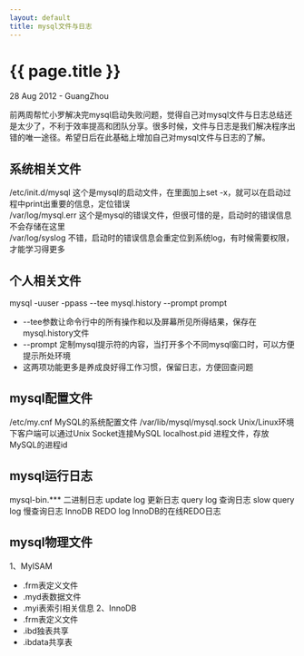 ```yaml
---
layout: default
title: mysql文件与日志
---
```


 {{ page.title }}
================
<p class="meta">28 Aug 2012 - GuangZhou</p>

   前两周帮忙小罗解决完mysql启动失败问题，觉得自己对mysql文件与日志总结还是太少了，不利于效率提高和团队分享。很多时候，文件与日志是我们解决程序出错的唯一途径。希望日后在此基础上增加自己对mysql文件与日志的了解。  


系统相关文件  
-----------------------  
/etc/init.d/mysql   这个是mysql的启动文件，在里面加上set -x，就可以在启动过程中print出重要的信息，定位错误  
/var/log/mysql.err  这个是mysql的错误文件，但很可惜的是，启动时的错误信息不会存储在这里  
/var/log/syslog   不错，启动时的错误信息会重定位到系统log，有时候需要权限，才能学习得更多  

个人相关文件
-----------------------
mysql -uuser -ppass  --tee mysql.history  --prompt prompt
*  --tee参数让命令行中的所有操作和以及屏幕所见所得结果，保存在mysql.history文件
*  --prompt 定制mysql提示符的内容，当打开多个不同mysql窗口时，可以方便提示所处环境
*  这两项功能更多是养成良好得工作习惯，保留日志，方便回查问题

mysql配置文件
-----------------------
/etc/my.cnf  MySQL的系统配置文件
/var/lib/mysql/mysql.sock   Unix/Linux环境下客户端可以通过Unix Socket连接MySQL
localhost.pid     进程文件，存放MySQL的进程id  

mysql运行日志
-----------------------
mysql-bin.***   二进制日志
update log  更新日志
query log  查询日志
slow query log   慢查询日志
InnoDB REDO log    InnoDB的在线REDO日志
     
mysql物理文件
-----------------------
1、MyISAM
*  .frm表定义文件
*  .myd表数据文件
*  .myi表索引相关信息
2、InnoDB           
*  .frm表定义文件
*  .ibd独表共享
*  .ibdata共享表

